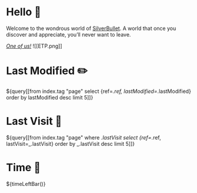 
# Hello 👋
Welcome to the wondrous world of [SilverBullet](https://v2.silverbullet.md/). A world that once you discover and appreciate, you’ll never want to leave.

_[One of us!](https://community.silverbullet.md/)_
![[ETP.png]]

# Last Modified ✏️

${query[[from index.tag "page" select {ref=_.ref, lastModified=_.lastModified} order by lastModified desc limit 5]]}


# Last Visit 👀
${query[[from index.tag "page" where _.lastVisit select {ref=_.ref, lastVisit=_.lastVisit} order by _.lastVisit desc limit 5]]}

# Time 🌄

${timeLeftBar()}